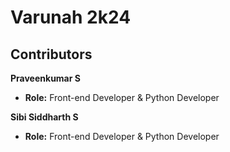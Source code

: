 # Varunah 2k24

## Contributors

**Praveenkumar S**
- **Role:** Front-end Developer & Python Developer

**Sibi Siddharth S**
- **Role:** Front-end Developer & Python Developer



